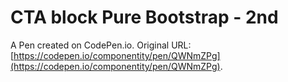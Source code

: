 # CTA block Pure Bootstrap - 2nd

A Pen created on CodePen.io. Original URL: [https://codepen.io/componentity/pen/QWNmZPg](https://codepen.io/componentity/pen/QWNmZPg).


